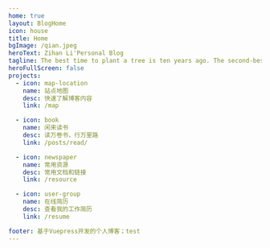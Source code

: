```yaml
---
home: true
layout: BlogHome
icon: house
title: Home
bgImage: /qian.jpeg
heroText: Zihan Li'Personal Blog
tagline: The best time to plant a tree is ten years ago. The second-best time is now.
heroFullScreen: false
projects:
  - icon: map-location
    name: 站点地图
    desc: 快速了解博客内容
    link: /map

  - icon: book
    name: 闲来读书
    desc: 读万卷书，行万里路
    link: /posts/read/

  - icon: newspaper
    name: 常用资源
    desc: 常用文档和链接
    link: /resource

  - icon: user-group
    name: 在线简历
    desc: 查看我的工作简历
    link: /resume

footer: 基于Vuepress开发的个人博客；test
---
```



